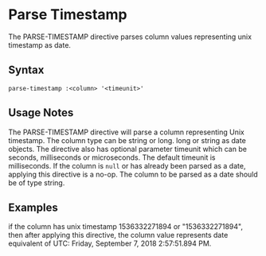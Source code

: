 # Parse Timestamp

The PARSE-TIMESTAMP directive parses column values representing unix timestamp as date.


## Syntax
```
parse-timestamp :<column> '<timeunit>'
```


## Usage Notes

The PARSE-TIMESTAMP directive will parse a column representing Unix timestamp. The column type can be string or long.
 long or string as date objects. The directive also has optional parameter timeunit which can be seconds, milliseconds
 or microseconds. The default timeunit is milliseconds. If the column is `null` or has already been parsed as a date,
 applying this directive is a no-op. The column to be parsed as a date should be of type string.


## Examples
if the column has unix timestamp 1536332271894 or "1536332271894", then after applying this directive,
the column value represents date equivalent of UTC: Friday, September 7, 2018 2:57:51.894 PM.
